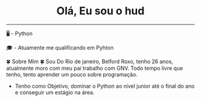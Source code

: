 #### <h1 align="center"> Olá, Eu sou o hud </h1> <hr />
🖥️ - Python

🎓 - Atuamente me qualificando em Pyhton 

🍀 Sobre Mim 🍀
  Sou Do Rio de janeiro, Belford Roxo, tenho 26 anos, atualmente moro com meu pai
  trabalho com GNV. Todo tempo livre que tenho, tento aprender um pouco sobre programação.
- Tenho como Objetivo, dominar o Python ao nível junior até o final do ano e conseguir um
  estágio na área.
